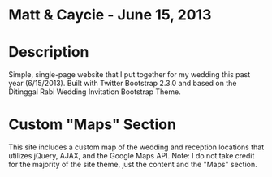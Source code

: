 Matt & Caycie - June 15, 2013
=============================

# Description
Simple, single-page website that I put together for my wedding this past year (6/15/2013).  Built with Twitter Bootstrap 2.3.0 and based on the Ditinggal Rabi Wedding Invitation Bootstrap Theme.

# Custom "Maps" Section
This site includes a custom map of the wedding and reception locations that utilizes jQuery, AJAX, and the Google Maps API. Note: I do not take credit for the majority of the site theme, just the content and the "Maps" section.
